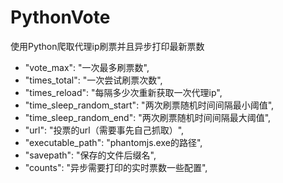 # PythonVote
使用Python爬取代理ip刷票并且异步打印最新票数
- "vote_max": "一次最多刷票数",  
- "times_total": "一次尝试刷票次数",
- "times_reload": "每隔多少次重新获取一次代理ip",
- "time_sleep_random_start": "两次刷票随机时间间隔最小阈值",
- "time_sleep_random_end": "两次刷票随机时间间隔最大阈值",
- "url": "投票的url（需要事先自己抓取）",
- "executable_path": "phantomjs.exe的路径",
- "savepath": "保存的文件后缀名",
- "counts": "异步需要打印的实时票数一些配置",
